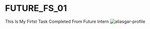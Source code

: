 # FUTURE_FS_01
This Is My Firtst Task Completed From Future Intern
![aliasgar-profile](https://github.com/user-attachments/assets/fb0662ee-33ad-4516-b003-94b9fa78200d)
